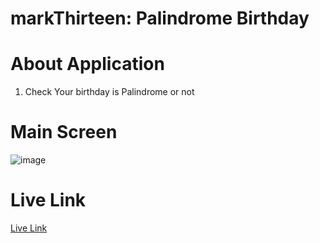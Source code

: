 # markThirteen: Palindrome Birthday

# About Application

1. Check Your birthday is Palindrome or not

# Main Screen

![image](https://res.cloudinary.com/debo7pflq/image/upload/v1662218387/github/Screenshot_1501_tpmqgj.png)

# Live Link

[Live Link](https://markthirteen-palindrome-birthday-kesh.netlify.app/)
